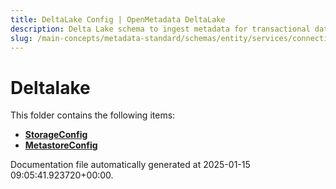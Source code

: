 ```yaml
---
title: DeltaLake Config | OpenMetadata DeltaLake
description: Delta Lake schema to ingest metadata for transactional data lakes supporting ACID capabilities.
slug: /main-concepts/metadata-standard/schemas/entity/services/connections/database/deltalake
---
```


# Deltalake

This folder contains the following items:

- [**StorageConfig**](/main-concepts/metadata-standard/schemas/entity/services/connections/database/deltalake/storageconfig)
- [**MetastoreConfig**](/main-concepts/metadata-standard/schemas/entity/services/connections/database/deltalake/metastoreconfig)


Documentation file automatically generated at 2025-01-15 09:05:41.923720+00:00.
